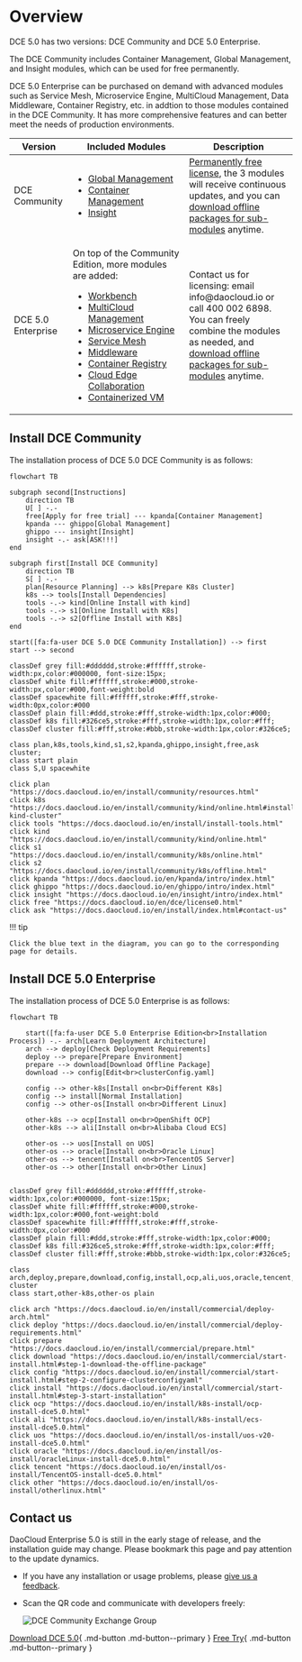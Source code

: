 # Overview

DCE 5.0 has two versions: DCE Community and DCE 5.0 Enterprise.

The DCE Community includes Container Management, Global Management, and Insight modules,
which can be used for free permanently.

DCE 5.0 Enterprise can be purchased on demand with advanced modules such as Service Mesh,
Microservice Engine, MultiCloud Management, Data Middleware, Container Registry, etc. in addtion to
those modules contained in the DCE Community. It has more comprehensive features and can better
meet the needs of production environments.

<table>
  <thead>
    <tr>
      <th>Version</th>
      <th>Included Modules</th>
      <th>Description</th>
    </tr>
  </thead>
  <tbody>
    <tr>
      <td>DCE Community</td>
      <td>
        <ul>
          <li><a href="https://docs.daocloud.io/en/ghippo/intro/index.html">Global Management</a></li>
          <li><a href="https://docs.daocloud.io/en/kpanda/intro/index.html">Container Management</a></li>
          <li><a href="https://docs.daocloud.io/en/insight/intro/index.html">Insight</a></li>
        </ul>
      </td>
      <td>
        <a href="https://docs.daocloud.io/en/dce/license0.html">Permanently free license</a>, the 3 modules will receive continuous updates, and you can <a href="https://docs.daocloud.io/en/download/index.html#_3">download offline packages for sub-modules</a> anytime.
      </td>
    </tr>
    <tr>
      <td>DCE 5.0 Enterprise</td>
      <td> <p>On top of the Community Edition, more modules are added:</p>
        <ul>
          <li><a href="https://docs.daocloud.io/en/amamba/intro/index.html"><span style="white-space: nowrap;">Workbench</span></a></li>
          <li><a href="https://docs.daocloud.io/en/kairship/intro/index.html">MultiCloud Management</a></li>
          <li><a href="https://docs.daocloud.io/en/skoala/intro/index.html"><span style="white-space: nowrap;">Microservice Engine</span></a></li>
          <li><a href="https://docs.daocloud.io/en/mspider/intro/index.html">Service Mesh</a></li>
          <li><a href="https://docs.daocloud.io/en/middleware/index.html"><span style="white-space: nowrap;">Middleware</span></a></li>
          <li><a href="https://docs.daocloud.io/en/kangaroo/index.html">Container Registry</a></li>
          <li><a href="https://docs.daocloud.io/en/kant/intro/index.html">Cloud Edge Collaboration</a></li>
          <li><a href="https://docs.daocloud.io/en/virtnest/intro/index.html">Containerized VM</a></li>
        </ul>
      </td>
      <td>
        Contact us for licensing: email info@daocloud.io or call 400 002 6898. You can freely combine the modules as needed, and <a href="https://docs.daocloud.io/en/download/index.html#download-modules">download offline packages for sub-modules</a> anytime.
      </td>
    </tr>
  </tbody>
</table>

## Install DCE Community

The installation process of DCE 5.0 DCE Community is as follows:

```mermaid
flowchart TB

subgraph second[Instructions]
    direction TB
    U[ ] -.-
    free[Apply for free trial] --- kpanda[Container Management]
    kpanda --- ghippo[Global Management]
    ghippo --- insight[Insight]
    insight -.- ask[ASK!!!]
end

subgraph first[Install DCE Community]
    direction TB
    S[ ] -.-
    plan[Resource Planning] --> k8s[Prepare K8s Cluster]
    k8s --> tools[Install Dependencies]
    tools -.-> kind[Online Install with kind]
    tools -.-> s1[Online Install with K8s]
    tools -.-> s2[Offline Install with K8s]
end

start([fa:fa-user DCE 5.0 DCE Community Installation]) --> first
start --> second

classDef grey fill:#dddddd,stroke:#ffffff,stroke-width:px,color:#000000, font-size:15px;
classDef white fill:#ffffff,stroke:#000,stroke-width:px,color:#000,font-weight:bold
classDef spacewhite fill:#ffffff,stroke:#fff,stroke-width:0px,color:#000
classDef plain fill:#ddd,stroke:#fff,stroke-width:1px,color:#000;
classDef k8s fill:#326ce5,stroke:#fff,stroke-width:1px,color:#fff;
classDef cluster fill:#fff,stroke:#bbb,stroke-width:1px,color:#326ce5;

class plan,k8s,tools,kind,s1,s2,kpanda,ghippo,insight,free,ask cluster;
class start plain
class S,U spacewhite

click plan "https://docs.daocloud.io/en/install/community/resources.html"
click k8s "https://docs.daocloud.io/en/install/community/kind/online.html#install-kind-cluster"
click tools "https://docs.daocloud.io/en/install/install-tools.html"
click kind "https://docs.daocloud.io/en/install/community/kind/online.html"
click s1 "https://docs.daocloud.io/en/install/community/k8s/online.html"
click s2 "https://docs.daocloud.io/en/install/community/k8s/offline.html"
click kpanda "https://docs.daocloud.io/en/kpanda/intro/index.html"
click ghippo "https://docs.daocloud.io/en/ghippo/intro/index.html"
click insight "https://docs.daocloud.io/en/insight/intro/index.html"
click free "https://docs.daocloud.io/en/dce/license0.html"
click ask "https://docs.daocloud.io/en/install/index.html#contact-us"
```

!!! tip

    Click the blue text in the diagram, you can go to the corresponding page for details.

## Install DCE 5.0 Enterprise

The installation process of DCE 5.0 Enterprise is as follows:

```mermaid
flowchart TB

    start([fa:fa-user DCE 5.0 Enterprise Edition<br>Installation Process]) -.- arch[Learn Deployment Architecture]
    arch --> deploy[Check Deployment Requirements]
    deploy --> prepare[Prepare Environment]
    prepare --> download[Download Offline Package]
    download --> config[Edit<br>clusterConfig.yaml]
    
    config --> other-k8s[Install on<br>Different K8s]
    config --> install[Normal Installation]
    config --> other-os[Install on<br>Different Linux]

    other-k8s --> ocp[Install on<br>OpenShift OCP]
    other-k8s --> ali[Install on<br>Alibaba Cloud ECS]

    other-os --> uos[Install on UOS]
    other-os --> oracle[Install on<br>Oracle Linux]
    other-os --> tencent[Install on<br>TencentOS Server]
    other-os --> other[Install on<br>Other Linux]


classDef grey fill:#dddddd,stroke:#ffffff,stroke-width:1px,color:#000000, font-size:15px;
classDef white fill:#ffffff,stroke:#000,stroke-width:1px,color:#000,font-weight:bold
classDef spacewhite fill:#ffffff,stroke:#fff,stroke-width:0px,color:#000
classDef plain fill:#ddd,stroke:#fff,stroke-width:1px,color:#000;
classDef k8s fill:#326ce5,stroke:#fff,stroke-width:1px,color:#fff;
classDef cluster fill:#fff,stroke:#bbb,stroke-width:1px,color:#326ce5;

class arch,deploy,prepare,download,config,install,ocp,ali,uos,oracle,tencent,other cluster
class start,other-k8s,other-os plain

click arch "https://docs.daocloud.io/en/install/commercial/deploy-arch.html"
click deploy "https://docs.daocloud.io/en/install/commercial/deploy-requirements.html"
click prepare "https://docs.daocloud.io/en/install/commercial/prepare.html"
click download "https://docs.daocloud.io/en/install/commercial/start-install.html#step-1-download-the-offline-package"
click config "https://docs.daocloud.io/en/install/commercial/start-install.html#step-2-configure-clusterconfigyaml"
click install "https://docs.daocloud.io/en/install/commercial/start-install.html#step-3-start-installation"
click ocp "https://docs.daocloud.io/en/install/k8s-install/ocp-install-dce5.0.html"
click ali "https://docs.daocloud.io/en/install/k8s-install/ecs-install-dce5.0.html"
click uos "https://docs.daocloud.io/en/install/os-install/uos-v20-install-dce5.0.html"
click oracle "https://docs.daocloud.io/en/install/os-install/oracleLinux-install-dce5.0.html"
click tencent "https://docs.daocloud.io/en/install/os-install/TencentOS-install-dce5.0.html"
click other "https://docs.daocloud.io/en/install/os-install/otherlinux.html"
```

## Contact us

DaoCloud Enterprise 5.0 is still in the early stage of release, and the installation guide may change.
Please bookmark this page and pay attention to the update dynamics.

- If you have any installation or usage problems, please
  [give us a feedback](https://github.com/DaoCloud/DaoCloud-docs/issues).

- Scan the QR code and communicate with developers freely:

    ![DCE Community Exchange Group](https://docs.daocloud.io/daocloud-docs-images/docs/images/assist.png)

[Download DCE 5.0](../download/index.md){ .md-button .md-button--primary }
[Free Try](../dce/license0.md){ .md-button .md-button--primary }
